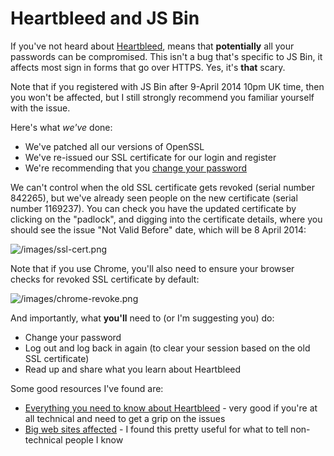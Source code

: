 # Heartbleed and JS Bin

If you've not heard about [Heartbleed](http://heartbleed.com), means that **potentially** all your passwords can be compromised. This isn't a bug that's specific to JS Bin, it affects most sign in forms that go over HTTPS. Yes, it's **that** scary. 

Note that if you registered with JS Bin after 9-April 2014 10pm UK time, then you won't be affected, but I still strongly recommend you familiar yourself with the issue.

Here's what *we've* done:

- We've patched all our versions of OpenSSL
- We've re-issued our SSL certificate for our login and register
- We're recommending that you [change your password](/help/change-your-password)

We can't control when the old SSL certificate gets revoked (serial number 842265), but we've already seen people on the new certificate (serial number 1169237). You can check you have the updated certificate by clicking on the "padlock", and digging into the certificate details, where you should see the issue "Not Valid Before" date, which will be 8 April 2014:

![/images/ssl-cert.png](/images/ssl-cert.png)

Note that if you use Chrome, you'll also need to ensure your browser checks for revoked SSL certificate by default:

![/images/chrome-revoke.png](/images/chrome-revoke.png)

And importantly, what **you'll** need to (or I'm suggesting you) do:

* Change your password
* Log out and log back in again (to clear your session based on the old SSL certificate)
* Read up and share what you learn about Heartbleed

Some good resources I've found are:

* [Everything you need to know about Heartbleed](http://www.troyhunt.com/2014/04/everything-you-need-to-know-about.html) - very good if you're at all technical and need to get a grip on the issues
* [Big web sites affected](http://mashable.com/2014/04/09/heartbleed-bug-websites-affected/) - I found this pretty useful for what to tell non-technical people I know